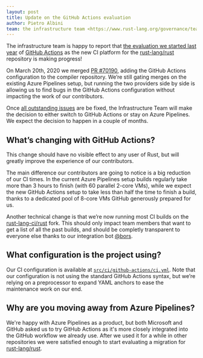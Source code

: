 ```yaml
---
layout: post
title: Update on the GitHub Actions evaluation
author: Pietro Albini
team: the infrastructure team <https://www.rust-lang.org/governance/teams/operations#infra>
---
```


The infrastructure team is happy to report that [the evaluation we started last
year][prev] of [GitHub Actions][gha] as the new CI platform for the
[rust-lang/rust] repository is making progress!

On March 20th, 2020 we merged [PR #70190][70190], adding the GitHub Actions
configuration to the compiler repository. We’re still gating merges on the
existing Azure Pipelines setup, but running the two providers side by side is
allowing us to find bugs in the GitHub Actions configuration without impacting
the work of our contributors.

Once [all outstanding issues][gha-issues] are be fixed, the Infrastructure Team
will make the decision to either switch to GitHub Actions or stay on Azure
Pipelines. We expect the decision to happen in a couple of months.

## What’s changing with GitHub Actions?

This change should have no visible effect to any user of Rust, but will greatly
improve the experience of our contributors.

The main difference our contributors are going to notice is a big reduction of
our CI times. In the current Azure Pipelines setup builds regularly take more
than 3 hours to finish (with 60 parallel 2-core VMs), while we expect the new
GitHub Actions setup to take less than half the time to finish a build, thanks
to a dedicated pool of 8-core VMs GitHub generously prepared for us.

Another technical change is that we’re now running most CI builds on the
[rust-lang-ci/rust] fork. This should only impact team members that want to get
a list of all the past builds, and should be completly transparent to everyone
else thanks to our integration bot [@bors].

## What configuration is the project using?

Our CI configuration is available at [`src/ci/github-actions/ci.yml`][config].
Note that our configuration is not using the standard GitHub Actions syntax,
but we’re relying on a preprocessor to expand YAML anchors to ease the
maintenance work on our end.

## Why are you moving away from Azure Pipelines?

We're happy with Azure Pipelines as a product, but both Microsoft and GitHub
asked us to try GitHub Actions as it's more closely integrated into the GitHub
workflow we already use. After we used it for a while in other repositories we
were satisfied enough to start evaluating a migration for [rust-lang/rust].

[prev]: https://blog.rust-lang.org/inside-rust/2019/11/14/evaluating-github-actions.html
[gha]: https://github.com/features/actions
[rust-lang-ci/rust]: https://github.com/rust-lang-ci/rust
[rust-lang/rust]: https://github.com/rust-lang/rust
[70190]: https://github.com/rust-lang/rust/pull/70190
[gha-issues]: https://github.com/rust-lang/rust/labels/A-github-actions
[@bors]: https://github.com/rust-lang/homu
[config]: https://github.com/rust-lang/rust/blob/master/src/ci/github-actions/ci.yml
